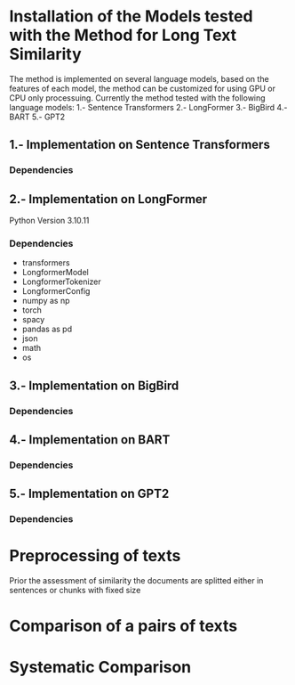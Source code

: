 # Installation of the  Models tested with the Method for Long Text Similarity
The method is implemented on several language models, based on the features  of each model, the method can be customized for using  GPU or CPU only processuing. Currently the  method  tested with the following  language models:
1.- Sentence Transformers
2.- LongFormer
3.- BigBird
4.- BART
5.- GPT2

## 1.- Implementation on Sentence Transformers 
### Dependencies


## 2.- Implementation on LongFormer  
  Python Version 3.10.11 
### Dependencies
 * transformers
 * LongformerModel
 * LongformerTokenizer
 * LongformerConfig
 * numpy as np
 * torch
 * spacy
 * pandas as pd
 * json
 * math
 * os

## 3.- Implementation on BigBird
### Dependencies

## 4.- Implementation on BART
### Dependencies


## 5.- Implementation on GPT2
### Dependencies

# Preprocessing of texts 
Prior the assessment of similarity  the documents are splitted either in sentences or chunks with fixed size

# Comparison of a pairs of texts

# Systematic Comparison

# 

